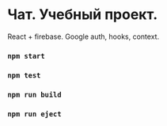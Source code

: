 # Чат. Учебный проект.

React + firebase. Google auth, hooks, context.

### `npm start`
### `npm test`
### `npm run build`
### `npm run eject`
